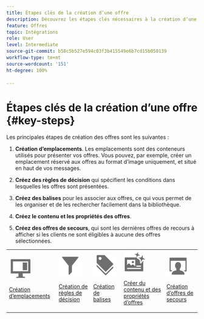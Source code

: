 ```yaml
---
title: Étapes clés de la création d’une offre
description: Découvrez les étapes clés nécessaires à la création dʼune offre.
feature: Offres
topic: Intégrations
role: User
level: Intermediate
source-git-commit: b58c5b527e594c03f3b415549e6b7cd15b050139
workflow-type: tm+mt
source-wordcount: '151'
ht-degree: 100%

---
```


# Étapes clés de la création d’une offre {#key-steps}

Les principales étapes de création des offres sont les suivantes :

1. **Création d’emplacements**.
Les emplacements sont des conteneurs utilisés pour présenter vos offres. Vous pouvez, par exemple, créer un emplacement réservé aux offres au format d’image uniquement, et situé en haut de vos messages.

1. **Créez des règles de décision** qui spécifient les conditions dans lesquelles les offres sont présentées.

1. **Créez des balises** pour les associer aux offres, ce qui vous permet de les organiser et de les rechercher facilement dans la bibliothèque.

1. **Créez le contenu et les propriétés des offres**.

1. **Créez des offres de secours**, qui sont les dernières offres de recours à afficher si les clients ne sont éligibles à aucune des offres sélectionnées.

<table>
<tr>
<td><img src="../../assets/do-not-localize/icon-placement.svg" width="60px"><p><a href="../offer-library/creating-placements.md">Création d’emplacements</a></p></td>
<td><img src="../../assets/do-not-localize/icon-rules.svg" width="60px"><p><a href="../offer-library/creating-decision-rules.md">Création de règles de décision</a></p></td>
<td><img src="../../assets/do-not-localize/icon-tags.svg" width="60px"><p><a href="../offer-library/creating-tags.md">Création de balises</a></p></td>
<td><img src="../../assets/do-not-localize/icon-offer.svg" width="60px"><p><a href="../offer-library/creating-personalized-offers.md">Créer du contenu et des propriétés d’offres</a></p></td>
<td><img src="../../assets/do-not-localize/icon-fallback.svg" width="60px"><p><a href="../offer-library/creating-fallback-offers.md">Création d’offres de secours</a></p></td></tr>
</table>
